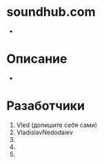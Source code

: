 # soundhub.com
-
# Описание
-
# Разаботчики
1) Vled (допишите себя сами)
2) VladislavNedodaiev
3)
4)
5)
